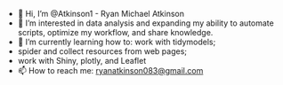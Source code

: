 - 👋 Hi, I’m @Atkinson1 - Ryan Michael Atkinson
- 👀 I’m interested in data analysis and expanding my ability to automate scripts, optimize my workflow, and share knowledge.
- 🌱 I’m currently learning how to: work with tidymodels; 
- spider and collect resources from web pages; 
- work with Shiny, plotly, and Leaflet
- 📫 How to reach me: ryanatkinson083@gmail.com
